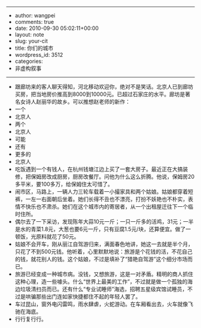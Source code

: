 - --
- author: wangpei
- comments: true
- date: 2010-09-30 05:02:11+00:00
- layout: note
- slug: your-cit
- title: 你们的城市
- wordpress_id: 3512
- categories:
- 非虚构叙事
- --
- 跟廊坊来的客人聊天得知，河北移动欢迎你，绝对不是笑话。北京人已到廊坊买房，把当地房价推高到8000到10000元。已超过石家庄的水平。廊坊是著名女诗人赵丽华的故乡。可以推想赵老师的新作：
- 一个
- 北京人
- 两个
- 北京人
- 可能
- 还有
- 更多的
- 北京人
- 吃饭遇到一个有钱人，在杭州钱塘江边上买了一套大房子。最近正在大搞装修，把保姆房改成厨房，厨房改餐厅。问他为什么这么折腾。他说，保姆房20多平米，要100多万，给保姆住太可惜了。
- 闹市区，马路上，一辆人力三轮车载着一小撮家具和两个姑娘。姑娘都穿着短裤，一左一右面朝后坐着。她们长得不丑也不漂亮，打扮不妖艳也不朴实，表情不快乐也不肃杀。她们在这个城市内的寄居者，从一个出租屋迁往下一个临时住所。
- 偶尔去了一下采访，发现陈年大蒜10元一斤；一只一斤多的活鸡，31元；一半是水的青菜1.8元，大葱也要6元一斤，只有豆腐1.5元/块，还算便宜。做了一顿饭，光原料就花了50元。
- 姑娘不会开车，刚从丽江自驾游归来，满面春色地讲，她这一去就是半个月，只花了不到500元钱。他听着，心里默默地说：旅游是个花钱的活，不花自己的钱，就花别人的钱。这个姑娘，不过是填补了“猎艳自驾游”这个细分市场而已。
- 旅游已经变成一种城市病。没钱，又想旅游，这是一对矛盾。精明的商人抓住这种心理，造一些噱头。什么“世界上最美的工作”，不过就是做一个孤独的海边垃圾清扫员而已。还有什么“专业试睡师”海选，招聘五星级宾馆试睡员，不过是哄骗那些出门连如家快捷都住不起的年轻人罢了。 
- 车过昆山，窗外电闪雷鸣，雨水肆虐，火蛇游动。在车厢看出去，火车就像飞驰在海底。
- 行行复行行。

